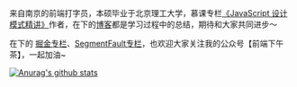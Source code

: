 来自南京的前端打字员，本硕毕业于北京理工大学，慕课专栏[《JavaScript 设计模式精讲》](https://www.imooc.com/read/38)作者，在下的[博客](https://github.com/SHERlocked93/blog)都是学习过程中的总结，期待和大家共同进步～

在下的 [掘金专栏](https://juejin.im/user/5962fe1d6fb9a06bac5b9899/posts)、[SegmentFault专栏](https://segmentfault.com/blog/sherlocked93)，也欢迎大家关注我的公众号【前端下午茶】，一起加油~

[![Anurag's github stats](https://github-readme-stats.vercel.app/api?username=SHERlocked93&show_icons=true&show_owner=true)](https://github.com/anuraghazra/github-readme-stats)
